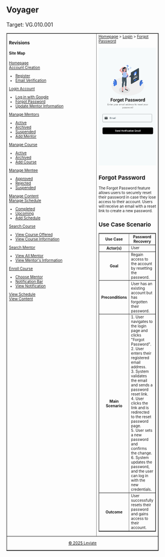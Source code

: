 ## Voyager
Target: VG.010.001

<table border="1" cellpadding="0" cellspacing="0" style="width: 80%; font-size: 10px;"> 
  
  <tr>
      <td valign="top" style="width: 70%;"> 
          <h3>Revisions</h3>
          <h4>Site Map</h4>
       <a href="https://github.com/VSUrhuel/voyager/blob/main/docs/homepage/homepage.md">Homepage</a>
          <br><a href="https://github.com/VSUrhuel/voyager/blob/main/docs/account-creation/account-creation.md">Account Creation</a>
          <ul>
            <li><a href="https://github.com/VSUrhuel/voyager/blob/main/docs/account-creation/register.md">Register</a></li>
            <li><a href="https://github.com/VSUrhuel/voyager/blob/main/docs/account-creation/email-verification.md">Email Verification</a></li>
          </ul>
          <a href="https://github.com/VSUrhuel/voyager/blob/main/docs/login-account/login-account.md">Login Account</a>
          <ul>
            <li><a href="https://github.com/VSUrhuel/voyager/blob/main/docs/login-account/login-with-google.md">Log in with Google</a></li>
            <li><a href="https://github.com/VSUrhuel/voyager/blob/main/docs/login-account/forgot-password.md">Forgot Password</a></li>
            <li><a href="https://github.com/VSUrhuel/voyager/blob/main/docs/login-account/update-mentor-information.md">Update Mentor Information</a></li>
          </ul>
          <a href="https://github.com/VSUrhuel/voyager/blob/main/docs/manage-mentors/manage-mentors.md">Manage Mentors</a>
          <ul>
            <li><a href="https://github.com/VSUrhuel/voyager/blob/main/docs/manage-mentors/active.md">Active</a></li>
            <li><a href="https://github.com/VSUrhuel/voyager/blob/main/docs/manage-mentors/archived.md">Archived</a></li>
            <li><a href="https://github.com/VSUrhuel/voyager/blob/main/docs/manage-mentors/suspended.md">Suspended</a></li>
            <li><a href="https://github.com/VSUrhuel/voyager/blob/main/docs/manage-mentors/add-mentor.md">Add Mentor</a></li>
          </ul>
          <a href="https://github.com/VSUrhuel/voyager/blob/main/docs/manage-course/manage-course.md">Manage Course</a>
          <ul>
            <li><a href="https://github.com/VSUrhuel/voyager/blob/main/docs/manage-course/active.md">Active</a></li>
            <li><a href="https://github.com/VSUrhuel/voyager/blob/main/docs/manage-course/archived.md">Archived</a></li>
            <li><a href="https://github.com/VSUrhuel/voyager/blob/main/docs/manage-course/add-course.md">Add Course</a></li>
          </ul>
          <a href="https://github.com/VSUrhuel/voyager/blob/main/docs/manage-mentee/manage-mentee.md">Manage Mentee</a>
          <ul>
            <li><a href="https://github.com/VSUrhuel/voyager/blob/main/docs/manage-mentee/approved.md">Approved</a></li>
            <li><a href="https://github.com/VSUrhuel/voyager/blob/main/docs/manage-mentee/rejected.md">Rejected</a></li>
            <li><a href="https://github.com/VSUrhuel/voyager/blob/main/docs/manage-mentee/suspended.md">Suspended</a></li>
          </ul>
          <a href="https://github.com/VSUrhuel/voyager/blob/main/docs/manage-content/manage-content.md">Manage Content</a>
          <br><a href="https://github.com/VSUrhuel/voyager/blob/main/docs/manage-schedule/manage-schedule.md">Manage Schedule</a>
          <ul>
            <li><a href="https://github.com/VSUrhuel/voyager/blob/main/docs/manage-schedule/completed.md">Completed</a></li>
            <li><a href="https://github.com/VSUrhuel/voyager/blob/main/docs/manage-schedule/upcoming.md">Upcoming</a></li>
            <li><a href="https://github.com/VSUrhuel/voyager/blob/main/docs/manage-schedule/add-schedule.md">Add Schedule</a></li>
          </ul>
          <a href="https://github.com/VSUrhuel/voyager/blob/main/docs/search-course/search-course.md">Search Course</a>
          <ul>
            <li><a href="https://github.com/VSUrhuel/voyager/blob/main/docs/search-course/view-course-offered.md">View Course Offered</a></li>
            <li><a href="https://github.com/VSUrhuel/voyager/blob/main/docs/search-course/view-course-information.md">View Course Information</a></li>
          </ul>
          <a href="https://github.com/VSUrhuel/voyager/blob/main/docs/search-mentor/search-mentor.md">Search Mentor</a>
          <ul>
            <li><a href="https://github.com/VSUrhuel/voyager/blob/main/docs/search-mentor/view-all-mentor.md">View All Mentor</a></li>
            <li><a href="https://github.com/VSUrhuel/voyager/blob/main/docs/search-mentor/view-mentor-information.md">View Mentor's Information</a></li>
          </ul>
          <a href="https://github.com/VSUrhuel/voyager/blob/main/docs/enroll-course/enroll-course.md">Enroll Course</a>
          <ul>
            <li><a href="https://github.com/VSUrhuel/voyager/blob/main/docs/enroll-course/choose-mentor.md">Choose Mentor</a></li>
            <li><a href="https://github.com/VSUrhuel/voyager/blob/main/docs/enroll-course/notification-bar.md">Notification Bar</a></li>
            <li><a href="https://github.com/VSUrhuel/voyager/blob/main/docs/enroll-course/view-notification.md">View Notification</a></li>
          </ul>
        <a href="https://github.com/VSUrhuel/voyager/blob/main/docs/view-schedule/view-schedule.md">View Schedule</a>
        <br><a href="https://github.com/VSUrhuel/voyager/blob/main/docs/view-content/view-content.md">View Content</a>
      </td>
      <td valign="top" style="width: 30%;">
          <a href="https://github.com/VSUrhuel/voyager/blob/main/docs/homepage/homepage.md">Homepage</a> &gt; <a href="https://github.com/VSUrhuel/voyager/blob/main/docs/login-account/login-account.md">Login</a> &gt; <a href="https://github.com/VSUrhuel/voyager/blob/main/docs/login-account/forgot-password.md">Forgot Password</a><br><br>
          <img src="https://raw.githubusercontent.com/VSUrhuel/voyager/refs/heads/main/docs/images/forgot-password.jpg?token=GHSAT0AAAAAAC26334XOE5MWW656X7LVKTGZ55K75Q" alt="Forgot Password" width="200">
          <h2>Forgot Password</h2>  
    <p>
        The Forgot Password feature allows users to securely reset their password in case they lose access to their account. 
        Users will receive an email with a reset link to create a new password.
    </p>
    <h2>Use Case Scenario</h2> 
    <table border="1">
        <tr>
            <th>Use Case</th>
            <th>Password Recovery</th>
        </tr>
        <tr>
            <th>Actor(s)</th>
            <td>User</td>
        </tr>
        <tr>
            <th>Goal</th>
            <td>Regain access to the account by resetting the password.</td>
        </tr>
        <tr>
            <th>Preconditions</th>
            <td>User has an existing account but has forgotten their password.</td>
        </tr>
        <tr>
            <th>Main Scenario</th>
            <td>
                1. User navigates to the login page and clicks "Forgot Password".<br>
                2. User enters their registered email address.<br>
                3. System validates the email and sends a password reset link.<br>
                4. User clicks the link and is redirected to the reset password page.<br>
                5. User sets a new password and confirms the change.<br>
                6. System updates the password, and the user can log in with the new credentials.<br>
            </td>
        </tr>
        <tr>
            <th>Outcome</th>
            <td>User successfully resets their password and gains access to their account.</td>
        </tr>
    </table>
      </td>
  </tr>
  <tr>
      <td colspan="2" align="center">
          <p style="color: black; text-decoration: underline; font-size: 10px;">© 2025 <span><a href="https://github.com/VSUrhuel/voyager">Leviate</a></span></p>
      </td>
  </tr>
</table>

